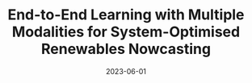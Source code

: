 ---
title: "End-to-End Learning with Multiple Modalities for System-Optimised Renewables Nowcasting"
collection: publications
category: conferences
permalink: /publication/2023-06-01-multi-modal-learning-renewable-power
excerpt: "This paper introduces a multi-modal learning framework for renewable power prediction, specifically optimized for power flow. The approach enhances prediction accuracy and system efficiency."
date: 2023-06-01
venue: "IEEE PowerTech 2023, Belgrade, Serbia"
paperurl: https://doi.org/10.1109/PowerTech55446.2023.10202904
citation: "Vohra, R., Rajaei, A., & Cremer, J. L. (2023). 'End-to-End Learning with Multiple Modalities for System-Optimised Renewables Nowcasting.' IEEE PowerTech 2023, Belgrade, Serbia, 1-8."
---